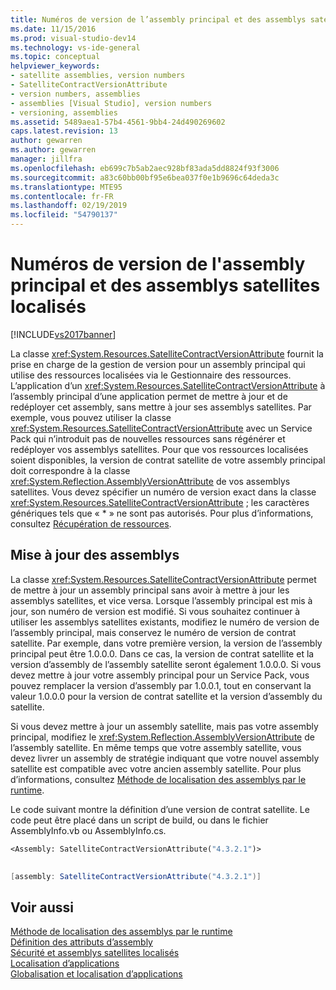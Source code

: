 ```yaml
---
title: Numéros de version de l’assembly principal et des assemblys satellites localisés | Microsoft Docs
ms.date: 11/15/2016
ms.prod: visual-studio-dev14
ms.technology: vs-ide-general
ms.topic: conceptual
helpviewer_keywords:
- satellite assemblies, version numbers
- SatelliteContractVersionAttribute
- version numbers, assemblies
- assemblies [Visual Studio], version numbers
- versioning, assemblies
ms.assetid: 5489aea1-57b4-4561-9bb4-24d490269602
caps.latest.revision: 13
author: gewarren
ms.author: gewarren
manager: jillfra
ms.openlocfilehash: eb699c7b5ab2aec928bf83ada5dd8824f93f3006
ms.sourcegitcommit: a83c60bb00bf95e6bea037f0e1b9696c64deda3c
ms.translationtype: MTE95
ms.contentlocale: fr-FR
ms.lasthandoff: 02/19/2019
ms.locfileid: "54790137"
---
```

# <a name="version-numbers-for-main-and-localized-satellite-assemblies"></a>Numéros de version de l'assembly principal et des assemblys satellites localisés
[!INCLUDE[vs2017banner](../includes/vs2017banner.md)]

La classe <xref:System.Resources.SatelliteContractVersionAttribute> fournit la prise en charge de la gestion de version pour un assembly principal qui utilise des ressources localisées via le Gestionnaire des ressources. L’application d’un <xref:System.Resources.SatelliteContractVersionAttribute> à l’assembly principal d’une application permet de mettre à jour et de redéployer cet assembly, sans mettre à jour ses assemblys satellites. Par exemple, vous pouvez utiliser la classe <xref:System.Resources.SatelliteContractVersionAttribute> avec un Service Pack qui n’introduit pas de nouvelles ressources sans régénérer et redéployer vos assemblys satellites. Pour que vos ressources localisées soient disponibles, la version de contrat satellite de votre assembly principal doit correspondre à la classe <xref:System.Reflection.AssemblyVersionAttribute> de vos assemblys satellites. Vous devez spécifier un numéro de version exact dans la classe <xref:System.Resources.SatelliteContractVersionAttribute> ; les caractères génériques tels que « * » ne sont pas autorisés. Pour plus d’informations, consultez [Récupération de ressources](http://msdn.microsoft.com/library/eca16922-1c46-4f68-aefe-e7a12283641f).  
  
## <a name="updating-assemblies"></a>Mise à jour des assemblys  
 La classe <xref:System.Resources.SatelliteContractVersionAttribute> permet de mettre à jour un assembly principal sans avoir à mettre à jour les assemblys satellites, et vice versa. Lorsque l’assembly principal est mis à jour, son numéro de version est modifié. Si vous souhaitez continuer à utiliser les assemblys satellites existants, modifiez le numéro de version de l’assembly principal, mais conservez le numéro de version de contrat satellite. Par exemple, dans votre première version, la version de l’assembly principal peut être 1.0.0.0. Dans ce cas, la version de contrat satellite et la version d’assembly de l’assembly satellite seront également 1.0.0.0. Si vous devez mettre à jour votre assembly principal pour un Service Pack, vous pouvez remplacer la version d’assembly par 1.0.0.1, tout en conservant la valeur 1.0.0.0 pour la version de contrat satellite et la version d’assembly du satellite.  
  
 Si vous devez mettre à jour un assembly satellite, mais pas votre assembly principal, modifiez le <xref:System.Reflection.AssemblyVersionAttribute> de l’assembly satellite. En même temps que votre assembly satellite, vous devez livrer un assembly de stratégie indiquant que votre nouvel assembly satellite est compatible avec votre ancien assembly satellite. Pour plus d’informations, consultez [Méthode de localisation des assemblys par le runtime](http://msdn.microsoft.com/library/772ac6f4-64d2-4cfb-92fd-58096dcd6c34).  
  
 Le code suivant montre la définition d’une version de contrat satellite. Le code peut être placé dans un script de build, ou dans le fichier AssemblyInfo.vb ou AssemblyInfo.cs.  
  
```vb  
<Assembly: SatelliteContractVersionAttribute("4.3.2.1")>  
  
```  
  
```csharp  
[assembly: SatelliteContractVersionAttribute("4.3.2.1")]  
```  
  
## <a name="see-also"></a>Voir aussi  
 [Méthode de localisation des assemblys par le runtime](http://msdn.microsoft.com/library/772ac6f4-64d2-4cfb-92fd-58096dcd6c34)   
 [Définition des attributs d’assembly](http://msdn.microsoft.com/library/36a98a81-b5b5-4c19-912a-11f91eff7f4e)   
 [Sécurité et assemblys satellites localisés](../ide/security-and-localized-satellite-assemblies.md)   
 [Localisation d’applications](../ide/localizing-applications.md)   
 [Globalisation et localisation d’applications](../ide/globalizing-and-localizing-applications.md)
